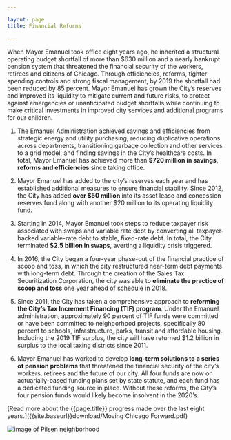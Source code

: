 ```yaml
---

layout: page
title: Financial Reforms

---
```


When Mayor Emanuel took office eight years ago, he inherited a structural operating budget shortfall of more than $630 million and a nearly bankrupt pension system that threatened the financial security of the workers, retirees and citizens of Chicago. Through efficiencies, reforms, tighter spending controls and strong fiscal management, by 2019 the shortfall had been reduced by 85 percent. Mayor Emanuel has grown the City’s reserves and improved its liquidity to mitigate current and future risks, to protect against emergencies or unanticipated budget shortfalls while continuing to make critical investments in improved city services and additional programs for our children. 

1. The Emanuel Administration achieved savings and efficiencies from strategic energy and utility purchasing, reducing duplicative operations across departments, transitioning garbage collection and other services to a grid model, and finding savings in the City’s healthcare costs. In total, Mayor Emanuel has achieved more than **$720 million in savings, reforms and efficiencies** since taking office.

1. Mayor Emanuel has added to the city’s reserves each year and has established additional measures
to ensure financial stability. Since 2012, the City has added **over $50 million** into its asset lease and concession reserves fund along with another $20 million to its operating liquidity fund.

1. Starting in 2014, Mayor Emanuel took steps to reduce taxpayer risk associated with swaps and variable rate debt by converting all taxpayer-backed variable-rate debt to stable, fixed-rate debt. In total, the City terminated **$2.5 billion in swaps**, averting a liquidity crisis triggered.

1. In 2016, the City began a four-year phase-out of the financial practice of scoop and toss, in which the city restructured near-term debt payments with long-term debt. Through the creation of the Sales Tax Securitization Corporation, the city was able to **eliminate the practice of scoop and toss** one year ahead of schedule in 2018.

1. Since 2011, the City has taken a comprehensive approach to **reforming the City’s Tax Increment Financing (TIF) program**. Under the Emanuel administration, approximately 90 percent of TIF funds were committed or have been committed to neighborhood projects, specifically 80 percent to schools, infrastructure, parks, transit and affordable housing. Including the 2019 TIF surplus, the city will have returned $1.2 billion in surplus to the local taxing districts since 2011. 

1. Mayor Emanuel has worked to develop **long-term solutions to a series of pension problems** that threatened the financial security of the city’s workers, retirees and the future of our city. All four funds are now on actuarially-based funding plans set by state statute, and each fund has a dedicated funding source in place. Without these reforms, the City’s four pension funds would likely become insolvent in the 2020’s.

[Read more about the {{page.title}} progress made over the last eight years.]({{site.baseurl}}download/Moving Chicago Forward.pdf)

![image of Pilsen neighborhood](/assets/img/Pilsen.jpg) 